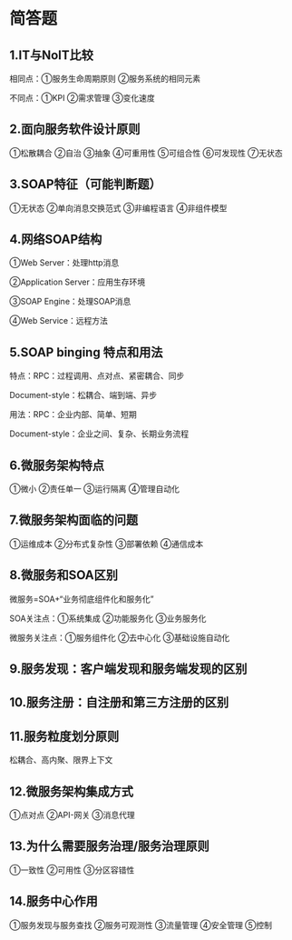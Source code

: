 # 简答题

## 1.IT与NoIT比较

相同点：①服务生命周期原则 ②服务系统的相同元素

不同点：①KPI ②需求管理 ③变化速度

## 2.面向服务软件设计原则 

①松散耦合  ②自治  ③抽象  ④可重用性  ⑤可组合性  ⑥可发现性  ⑦无状态

## 3.SOAP特征（可能判断题）

①无状态 ②单向消息交换范式  ③非编程语言  ④非组件模型

## 4.网络SOAP结构

①Web Server：处理http消息

②Application Server：应用生存环境

③SOAP Engine：处理SOAP消息

④Web Service：远程方法

## 5.SOAP binging 特点和用法

特点：RPC：过程调用、点对点、紧密耦合、同步

Document-style：松耦合、端到端、异步

用法：RPC：企业内部、简单、短期

Document-style：企业之间、复杂、长期业务流程

## 6.微服务架构特点

①微小  ②责任单一  ③运行隔离  ④管理自动化

## 7.微服务架构面临的问题

①运维成本  ②分布式复杂性  ③部署依赖  ④通信成本

## 8.微服务和SOA区别

微服务=SOA+“业务彻底组件化和服务化”

SOA关注点：①系统集成  ②功能服务化  ③业务服务化

微服务关注点：①服务组件化  ②去中心化  ③基础设施自动化

## 9.服务发现：客户端发现和服务端发现的区别

## 10.服务注册：自注册和第三方注册的区别

## 11.服务粒度划分原则

松耦合、高内聚、限界上下文

## 12.微服务架构集成方式

①点对点  ②API-网关  ③消息代理

## 13.为什么需要服务治理/服务治理原则

①一致性  ②可用性  ③分区容错性

## 14.服务中心作用

①服务发现与服务查找   ②服务可观测性	③流量管理	④安全管理	⑤控制

